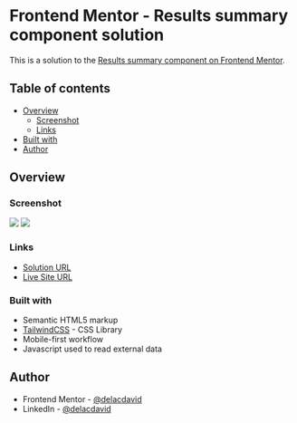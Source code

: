 # Frontend Mentor - Results summary component solution

This is a solution to the [Results summary component on Frontend Mentor](https://www.frontendmentor.io/challenges/results-summary-component-CE_K6s0maV).

## Table of contents

- [Overview](#overview)
  - [Screenshot](#screenshot)
  - [Links](#links)
- [Built with](#built-with)
- [Author](#author)

## Overview

### Screenshot

![](https://imgur.com/cDJfwSy.png)
![](https://imgur.com/ZFcSJvI.png)

### Links

- [Solution URL]()
- [Live Site URL](https://delacdavid.github.io/frontend-mentor--results-summary-component)

### Built with

- Semantic HTML5 markup
- [TailwindCSS](https://tailwindcss.com/) - CSS Library
- Mobile-first workflow
- Javascript used to read external data

## Author

- Frontend Mentor - [@delacdavid](https://www.frontendmentor.io/profile/delacdavid)
- LinkedIn - [@delacdavid](https://www.linkedin.com/in/delacdavid/)
